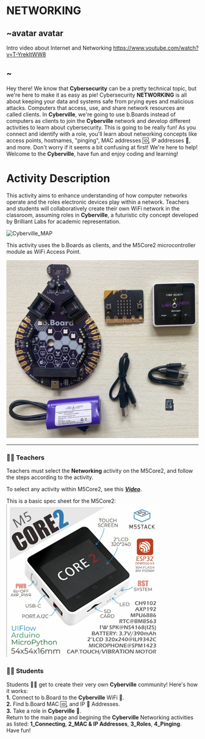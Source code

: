 # NETWORKING 

## ~avatar avatar
Intro video about Internet and Networking
https://www.youtube.com/watch?v=T-YrekltWW8
## ~

Hey there! We know that __Cybersecurity__ can be a pretty technical topic, but we're here to make it as easy as pie! Cybersecurity __NETWORKING__ is all about keeping your data and systems safe from prying eyes and malicious attacks. Computers that access, use, and share network resources are called clients. In __Cyberville__, we're going to use b.Boards instead of computers as clients to join the __Cyberville__ network and develop different activities to learn about cybersecurity. This is going to be really fun! As you connect and identify with a role, you'll learn about networking concepts like access points, hostnames, "pinging", MAC addresses 🆔, IP addresses 📮, and more. Don't worry if it seems a bit confusing at first! We're here to help! Welcome to the __Cyberville__, have fun and enjoy coding and learning!

# Activity Description
This activity aims to enhance understanding of how computer networks operate and the roles electronic devices play within a network. Teachers and students will collaboratively create their own WiFi network in the classroom, assuming roles in __Cyberville__, a futuristic city concept developed by Brilliant Labs for academic representation.

![Cyberville_MAP](https://github.com/Brilliant-Labs/code.bl/blob/code_alpha/packaged/docs/static/mb/projects/bboard-tutorials-cyberville/Networking/Cyberville-EN.png?raw=true "Cyberville MAP")

This activity uses the b.Boards as clients, and the M5Core2 microcontroller module as WiFi Access Point.

![bbord-M5](https://github.com/Brilliant-Labs/code.bl/blob/code_alpha/packaged/docs/static/mb/projects/bboard-tutorials-cyberville/Networking/bbord-M5.png?raw=true "bbord-M5")

---

### 🧑‍🏫  __Teachers__
Teachers must select the __Networking__ activity on the M5Core2, and follow the steps according to the activity.

To select any activity within M5Core2, see this [**_Video_**](https://www.canva.com/design/DAGJhm69_Mk/JdN1bb74mN-bKiclzST5Ag/watch?utm_content=DAGJhm69_Mk&utm_campaign=designshare&utm_medium=link&utm_source=editor).

This is a basic spec sheet for the M5Core2:  
<img src="https://github.com/Brilliant-Labs/code.bl/blob/code_alpha/packaged/docs/static/mb/projects/bboard-tutorials-cyberville/Networking/M5core2.png?raw=true" alt="M5core2" title="Spec sheet M5Core2" width="400" />

### 🧑‍🎓 __Students__
Students 🧑‍🎓 get to create their very own __Cyberville__ community! Here's how it works:   
  __1.__ Connect to b.Board to the __Cyberville__ WiFi 📳.  
  __2.__ Find b.Board MAC 🆔, and IP 📮 Addresses.  
  __3.__ Take a role in __Cyberville__ 👤.  
Return to the main page and begining the __Cyberville__ Networking activities as listed:  __1_Connecting__, __2_MAC & IP Addresses__, __3_Roles__, __4_Pinging__.  
Have fun! 
